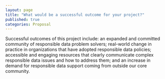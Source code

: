 ```yaml
---
layout: page
title: "What would be a successful outcome for your project?"
published: true
categories: Proposal
---
```


Successful outcomes of this project include: an expanded and committed community of responsible data problem solvers; real-world change in practice in organizations that have adopted responsible data policies; accessible and engaging resources that clearly communicate complex responsible data issues and how to address them; and an increase in demand for responsible data support coming from outside our core community.